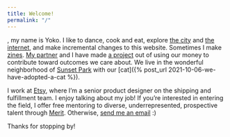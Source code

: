 ```yaml
---
title: Welcome!
permalink: "/"
---
```


<span id="random-greeting"></span>, my name is Yoko. I like to dance, cook and eat, explore [the city](/nyc-guide) and [the internet](https://twitter.com/yokogoesplorin), and make incremental changes to this website. Sometimes I make [zines](/zine). [My partner](https://kiwimonk.com) and I have made [a project](http://overeasy.foundation) out of using our money to contribute toward outcomes we care about. We live in the wonderful neighborhood of [Sunset Park](https://en.wikipedia.org/wiki/Sunset_Park,_Brooklyn) with our [cat]({% post_url 2021-10-06-we-have-adopted-a-cat %}). 

I work at [Etsy](https://etsy.com), where I’m a senior product designer on the shipping and fulfillment team. I enjoy talking about my job! If you’re interested in entering the field, I offer free mentoring to diverse, underrepresented, prospective talent through [Merit](https://www.get-merit.com/p/yoko-sakao-ohama). Otherwise, [send me an email](mailto:ysohama+site@gmail.com) :) 

Thanks for stopping by! 

<script type="text/javascript">insertGreeting();</script>